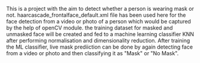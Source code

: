 This is a project with the aim to detect whether a person is wearing mask or not. haarcascade_frontalface_default.xml file has been used here for the face detection from a video or photo of a person which would be captured by the help of openCV module. the training dataset for masked and unmasked face will be created and fed to a machine learning classifier KNN after performing normalisation and dimensionality reduction. After training the ML classifier, live mask prediiction can be done by again detecting face from a video or photo and then classifying it as "Mask" or "No Mask". 


